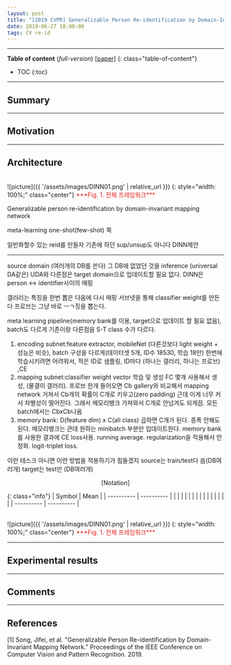```yaml
---
layout: post
title: "[2019 CVPR] Generalizable Person Re-identification by Domain-Invariant Mapping Network (*incomplete*)"
date: 2019-06-27 18:00:00
tags: CV re-id
---
```


<!--more-->

---

**Table of content** (*full-version*)
[[paper]](http://openaccess.thecvf.com/content_CVPR_2019/papers/Song_Generalizable_Person_Re-Identification_by_Domain-Invariant_Mapping_Network_CVPR_2019_paper.pdf) 
{: class="table-of-content"}
* TOC
{:toc}

---

## Summary

---

## Motivation

---

## Architecture

<br/>
![picture]({{ '/assets/images/DINN01.png' | relative_url }})
{: style="width: 100%;" class="center"}
<span style="color: #e01f1f;">***Fig. 1. 전체 프레임워크***</span>


Generalizable person re-identification by domain-invariant mapping network

meta-learning
one-shot(few-shot) 쪽

일반화할수 있는 reid를 만들자
기존에 하던 sup/unsup도 아니다
DINN제안

---

source domain (여러개의 DB를 쓴다)
그 DB에 없었던 것을 inference (universal DA같은)
UDA와 다른점은 target domain으로 업데이트할 필요 없다.
DINN은 person <-> identifier사이의 매핑

갤러리는 특징을 한번 뽑은 다음에 다시 매핑 서브넷을 통해 classifier weight를 만든다
프로브는 그냥 바로 ㅡㄱ징을 뽑는다.

meta learning pipeline(memory bank를 이용, target으로 업데이트 할 필요 없음), batch도 다르게
기존이랑 다른점음 S-T class 수가 다르다.

1) encoding subnet:feature extractor, mobileNet (다른것보다 light weight + 성능은 비슷), batch 구성을 다르게(데이터셋 5개, ID수 18530, 학습 18만) 한번에 학습시키려면 어려워서, 적은 ID로 샘플링, ID마다 (하나는 갤러리, 하나는 프로브) ,CE
2) mapping subnet:classifier weight vector 학습 및 생성 FC 몇개 사용해서 생성, (물결이 갤러리). 프로브 한개 들어오면 Cb gallery와 비교해서 mapping network 거쳐서 Cb개의 확률이 C개로 키우고(zero padding) 근데 이게 너무 커서 차별성이 떨어진다. 그래서 메모리뱅크 가져와서 C개로 안넘겨도 되게끔.
모든 batch에서는 CbxCb나옴
3) memory bank: D(feature dim) x C(all class) 곱하면 C개가 된다. 증폭 안해도된다. 메모리뱅크는 큰데 원하는 minibatch 부분만 업데이트한다. memory bank를 사용한 결과에 CE loss사용. running average. regularization을 적용해서 안정화. logit-triplet loss. 

이런 테스크 아니면 이런 방법을 적용하기가 힘들겠지
source는 train/test다 씀(DB여러개)
target는 test만 (DB여러개)



<p align="center">
[Notation]
</p>

{: class="info"}
| Symbol | Mean |
| ---------- | ---------- |
|  |  |
|  |  |
|  |  |
|  |  |
|  |  |
| ---------- | ---------- |

<br/>
![picture]({{ '/assets/images/DINN01.png' | relative_url }})
{: style="width: 100%;" class="center"}
<span style="color: #e01f1f;">***Fig. 1. 전체 프레임워크***</span>

---
  
## Experimental results

---

## Comments

---

## References

[1] Song, Jifei, et al. "Generalizable Person Re-identification by Domain-Invariant Mapping Network." Proceedings of the IEEE Conference on Computer Vision and Pattern Recognition. 2019.
